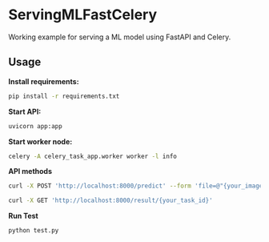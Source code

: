 # ServingMLFastCelery
Working example for serving a ML model using FastAPI and Celery.

## Usage

**Install requirements:**
```bash
pip install -r requirements.txt
```

**Start API:**
```bash
uvicorn app:app
```

**Start worker node:**
```bash
celery -A celery_task_app.worker worker -l info
```

**API methods**
```bash
curl -X POST 'http://localhost:8000/predict' --form 'file=@"{your_image_path}"'
```

```bash
curl -X GET 'http://localhost:8000/result/{your_task_id}'
```

**Run Test**
```bash
python test.py
```


